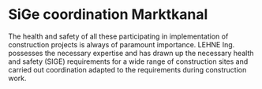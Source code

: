 # SiGe coordination Marktkanal

The health and safety of all these participating in implementation of construction projects is always of paramount importance. LEHNE Ing. possesses the necessary expertise and has drawn up the necessary health and safety (SIGE) requirements for a wide range of construction sites and carried out coordination adapted to the requirements during construction work.